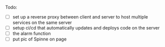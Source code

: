 Todo:
- [ ] set up a reverse proxy between client and server to host multiple services on the same server
- [ ] setup ci/cd that automatically updates and deploys code on the server
- [ ] the alarm function
- [ ] put pic of Spinne on page
